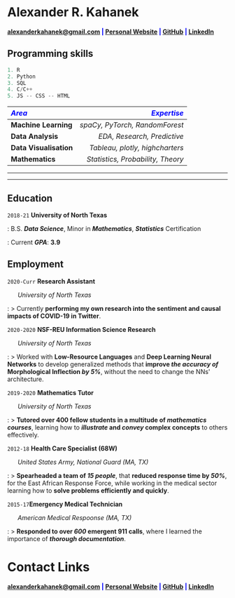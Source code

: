 # Alexander R. Kahanek

<span style="color:blue">**<a href="mailto:alexanderkahanek@gmail.com">alexanderkahanek@gmail.com</a>
|
<a href="https://alexander-kahanek.github.io" target="_blank">Personal Website</a>
|
<a href="https://github.com/alexander-kahanek" target="_blank">GitHub</a>
|
<a href="https://linkedin.com/in/alex-kah" target="_blank">LinkedIn</a>**</span>

## **Programming skills**

```python
1. R
2. Python
3. SQL
4. C/C++
5. JS -- CSS -- HTML
```

| <span style="color:blue">**_Area_**</span> | <span style="color:blue">**_Expertise_**</span> |
| :----------------------------------------- | ----------------------------------------------: |
| **Machine Learning**                       |                  _spaCy, PyTorch, RandomForest_ |
| **Data Analysis**                          |                     _EDA, Research, Predictive_ |
| **Data Visualisation**                     |                 _Tableau, plotly, highcharters_ |
| **Mathematics**                            |               _Statistics, Probability, Theory_ |

---

<!--

## **Currently**

&nbsp; &nbsp; **What I'm Doing**

: > I am an **_Undergraduate student_ at the University of North Texas**, pursuing a **Bachelors of Science in _Data Science_ with a minor in _Mathematics_, focused in _statistics and probability_**, with a plan to **gradute by _December of 2021_**.

&nbsp; &nbsp; **My Projects**

: > 1. **<a href="https://alexander-kahanek.github.io/project" title="My Project Page" target="_blank">My _personal webpage_</a>** hosts the final product for most of **my more _interesting projects_**.

2. **<a href="https://github.com/alexander-kahanek" title="My GitHub Page" target="_blank">My _github account_</a>** hosts all of **my _code_ and _documentation_**, which includes most of **my _school work_, as well as any projects**.

<!---

&nbsp; &nbsp; **Research**

: 1. Currently attending a **_Machine Learning_ focused _Research_ Program for the _Data Science and Information Technology department_** at the University of North Texas.

: 2. Currently **collaborating in a different _research project_** focused on using **COVID-19 tweet data to preform _Natural Language Proccessing_ with _flair_ and _spaCy_**.

--->

---

## **Education**

`2018-21` **University of North Texas**

: B.S. **_Data Science_**, Minor in **_Mathematics_**, **_Statistics_** Certification

: Current **_GPA_**: **3.9**

## **Employment**

`2020-Curr` **Research Assistant**

&nbsp; &nbsp; &nbsp; _University of North Texas_

: > Currently **performing my own research into the sentiment and causal impacts of COVID-19 in Twitter**.

`2020-2020` **NSF-REU Information Science Research**

&nbsp; &nbsp; &nbsp; _University of North Texas_

: > Worked with **Low-Resource Languages** and **Deep Learning Neural Networks** to develop generalized methods that **improve _the accuracy of_ Morphological Inflection _by 5%_**, without the need to change the NNs' architecture.

`2019-2020` **Mathematics Tutor**

&nbsp; &nbsp; &nbsp; _University of North Texas_

: > **Tutored over 400 fellow students in a multitude of _mathematics courses_**, learning how to **_illustrate_ and _convey_ complex concepts** to others effectively.

`2012-18` **Health Care Specialist (68W)**

&nbsp; &nbsp; &nbsp; _United States Army, National Guard (MA, TX)_

: > **Spearheaded a team of _15 people_**, that **reduced response time by _50%_**, for the East African Response Force, while working in the medical sector learning how to **solve problems efficiently and quickly**.

`2015-17`**Emergency Medical Technician**

&nbsp; &nbsp; &nbsp; _American Medical Respoonse (MA, TX)_

: > **Responded to over _600_ emergent 911 calls**, where I learned the importance of **_thorough documentation_**.

<!--

## **Soft Skills**


```python
1. Effective Communication
2. Stategic Planning and Leadership
3. Detail Oriented
4. Analytical Problem Solving
```

-->

# **Contact Links**

<span style="color:blue">**<a href="mailto:alexanderkahanek@gmail.com">alexanderkahanek@gmail.com</a>
|
<a href="https://alexander-kahanek.github.io" target="_blank">Personal Website</a>
|
<a href="https://github.com/alexander-kahanek" target="_blank">GitHub</a>
|
<a href="https://linkedin.com/in/alex-kah" target="_blank">LinkedIn</a>**</span>
